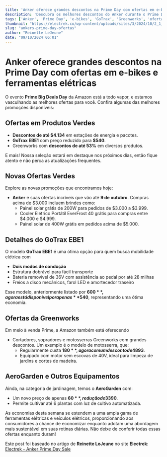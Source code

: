 ```yaml
---
title: 'Anker oferece grandes descontos na Prime Day com ofertas em e-bikes e ferramentas elétricas'
description: 'Descubra os melhores descontos do Anker durante o Prime Day, incluindo e-bikes GoTrax e equipamentos de jardinagem da Greenworks, com economias incríveis.'
tags: ['Anker', 'Prime Day', 'e-bikes', 'GoTrax', 'Greenworks', 'ofertas']
thumbnail: "https://electrek.co/wp-content/uploads/sites/3/2024/10/2_1_88de7ea5-2dbe-4f9e-8397-0c1e9a0ea61e.png?w=1600"
slug: "ankers-prime-day-ofertas"
author: "Reinette LeJeune"
date: "09/10/2024 06:01"
---
```


# Anker oferece grandes descontos na Prime Day com ofertas em e-bikes e ferramentas elétricas

O evento **Prime Big Deals Day** da Amazon está a todo vapor, e estamos vasculhando as melhores ofertas para você. Confira algumas das melhores promoções disponíveis:

## Ofertas em Produtos Verdes
- **Descontos de até $4.134** em estações de energia e pacotes.
- **GoTrax EBE1** com preço reduzido para **$540**.
- Greenworks com **descontos de até 53%** em diversos produtos.

E mais! Nossa seleção estará em destaque nos próximos dias, então fique atento e não perca as atualizações frequentes.

## Novas Ofertas Verdes
Explore as novas promoções que encontramos hoje:
- **Anker** e suas ofertas incríveis que vão até **9 de outubro**. Compras acima de $3.000 incluem brindes como:
  - Painel solar grátis de 200W para pedidos de $3.000 a $3.999.
  - Cooler Elétrico Portátil EverFrost 40 grátis para compras entre $4.000 e $4.999.
  - Painel solar de 400W grátis em pedidos acima de $5.000.

## Detalhes do GoTrax EBE1
O modelo **GoTrax EBE1** é uma ótima opção para quem busca mobilidade elétrica com 
- **Dois modos de condução**
- Estrutura dobrável para fácil transporte
- Bateria removível de 36V com assistência ao pedal por até 28 milhas
- Freios a disco mecânicos, farol LED e amortecedor traseiro

Esse modelo, anteriormente listado por **$600**, agora está disponível por apenas **$540**, representando uma ótima economia.

## Ofertas da Greenworks
Em meio à venda Prime, a Amazon também está oferecendo 
- Cortadores, sopradores e motosserras Greenworks com grandes descontos. Um exemplo é o modelo de motosserra, que:
  - Regularmente custa **$180**, agora com um desconto de 48%, por apenas **$93**.
  - Equipado com motor sem escovas de 40V, ideal para limpeza de jardins e cortes de madeira.

## AeroGarden e Outros Equipamentos
Ainda, na categoria de jardinagem, temos o **AeroGarden** com:
- Um novo preço de apenas **$60**, redução de 33% em relação ao preço habitual de **$90**.
- Permite cultivar até 6 plantas com luz de cultivo automatizada.

As economias desta semana se estendem a uma ampla gama de ferramentas elétricas e veículos elétricos, proporcionando aos consumidores a chance de economizar enquanto adotam uma abordagem mais sustentável em suas rotinas diárias. Não deixe de conferir todas essas ofertas enquanto duram!

Este post foi baseado no artigo de **Reinette LeJeune** no site **Electrek**: [Electrek - Anker Prime Day Sale](https://electrek.co/2024/10/08/anker-fall-prime-day-sale-gotrax-ebe1-e-bike-greenworks-aerogarden-more/)